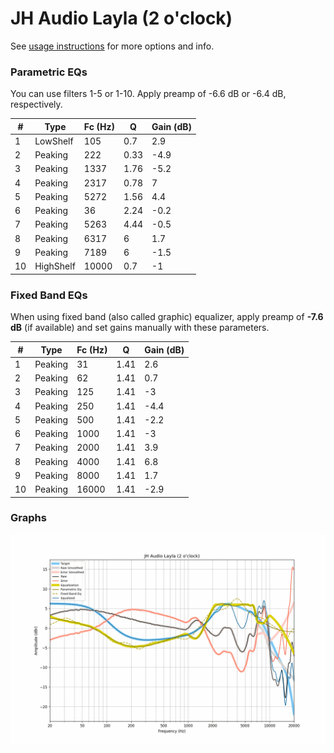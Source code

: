 # JH Audio Layla (2 o'clock)
See [usage instructions](https://github.com/jaakkopasanen/AutoEq#usage) for more options and info.

### Parametric EQs
You can use filters 1-5 or 1-10. Apply preamp of -6.6 dB or -6.4 dB, respectively.

|   # | Type      |   Fc (Hz) |    Q |   Gain (dB) |
|-----|-----------|-----------|------|-------------|
|   1 | LowShelf  |       105 | 0.7  |         2.9 |
|   2 | Peaking   |       222 | 0.33 |        -4.9 |
|   3 | Peaking   |      1337 | 1.76 |        -5.2 |
|   4 | Peaking   |      2317 | 0.78 |         7   |
|   5 | Peaking   |      5272 | 1.56 |         4.4 |
|   6 | Peaking   |        36 | 2.24 |        -0.2 |
|   7 | Peaking   |      5263 | 4.44 |        -0.5 |
|   8 | Peaking   |      6317 | 6    |         1.7 |
|   9 | Peaking   |      7189 | 6    |        -1.5 |
|  10 | HighShelf |     10000 | 0.7  |        -1   |

### Fixed Band EQs
When using fixed band (also called graphic) equalizer, apply preamp of **-7.6 dB** (if available) and set gains manually with these parameters.

|   # | Type    |   Fc (Hz) |    Q |   Gain (dB) |
|-----|---------|-----------|------|-------------|
|   1 | Peaking |        31 | 1.41 |         2.6 |
|   2 | Peaking |        62 | 1.41 |         0.7 |
|   3 | Peaking |       125 | 1.41 |        -3   |
|   4 | Peaking |       250 | 1.41 |        -4.4 |
|   5 | Peaking |       500 | 1.41 |        -2.2 |
|   6 | Peaking |      1000 | 1.41 |        -3   |
|   7 | Peaking |      2000 | 1.41 |         3.9 |
|   8 | Peaking |      4000 | 1.41 |         6.8 |
|   9 | Peaking |      8000 | 1.41 |         1.7 |
|  10 | Peaking |     16000 | 1.41 |        -2.9 |

### Graphs
![](./JH%20Audio%20Layla%20(2%20o'clock).png)
